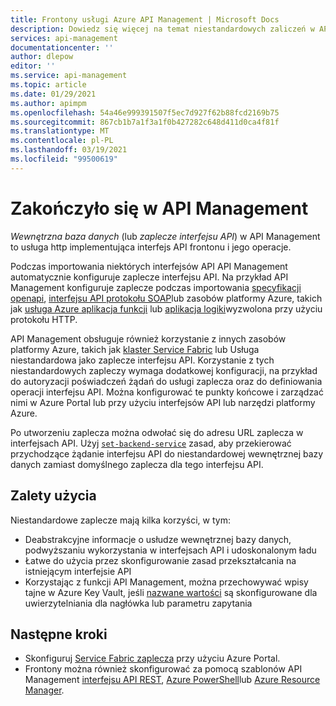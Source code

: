 ```yaml
---
title: Frontony usługi Azure API Management | Microsoft Docs
description: Dowiedz się więcej na temat niestandardowych zaliczeń w API Management
services: api-management
documentationcenter: ''
author: dlepow
editor: ''
ms.service: api-management
ms.topic: article
ms.date: 01/29/2021
ms.author: apimpm
ms.openlocfilehash: 54a46e999391507f5ec7d927f62b88fcd2169b75
ms.sourcegitcommit: 867cb1b7a1f3a1f0b427282c648d411d0ca4f81f
ms.translationtype: MT
ms.contentlocale: pl-PL
ms.lasthandoff: 03/19/2021
ms.locfileid: "99500619"
---
```

# <a name="backends-in-api-management"></a>Zakończyło się w API Management

*Wewnętrzna baza danych* (lub *zaplecze interfejsu API*) w API Management to usługa http implementująca interfejs API frontonu i jego operacje.

Podczas importowania niektórych interfejsów API API Management automatycznie konfiguruje zaplecze interfejsu API. Na przykład API Management konfiguruje zaplecze podczas importowania [specyfikacji openapi](import-api-from-oas.md), [interfejsu API protokołu SOAP](import-soap-api.md)lub zasobów platformy Azure, takich jak [usługa Azure aplikacja funkcji](import-function-app-as-api.md) lub [aplikacja logiki](import-logic-app-as-api.md)wyzwolona przy użyciu protokołu HTTP.

API Management obsługuje również korzystanie z innych zasobów platformy Azure, takich jak [klaster Service Fabric](how-to-configure-service-fabric-backend.md) lub Usługa niestandardowa jako zaplecze interfejsu API. Korzystanie z tych niestandardowych zapleczy wymaga dodatkowej konfiguracji, na przykład do autoryzacji poświadczeń żądań do usługi zaplecza oraz do definiowania operacji interfejsu API. Można konfigurować te punkty końcowe i zarządzać nimi w Azure Portal lub przy użyciu interfejsów API lub narzędzi platformy Azure.

Po utworzeniu zaplecza można odwołać się do adresu URL zaplecza w interfejsach API. Użyj [`set-backend-service`](api-management-transformation-policies.md#SetBackendService) zasad, aby przekierować przychodzące żądanie interfejsu API do niestandardowej wewnętrznej bazy danych zamiast domyślnego zaplecza dla tego interfejsu API.

## <a name="benefits-of-backends"></a>Zalety użycia

Niestandardowe zaplecze mają kilka korzyści, w tym:

* Deabstrakcyjne informacje o usłudze wewnętrznej bazy danych, podwyższaniu wykorzystania w interfejsach API i udoskonalonym ładu  
* Łatwe do użycia przez skonfigurowanie zasad przekształcania na istniejącym interfejsie API
* Korzystając z funkcji API Management, można przechowywać wpisy tajne w Azure Key Vault, jeśli [nazwane wartości](api-management-howto-properties.md) są skonfigurowane dla uwierzytelniania dla nagłówka lub parametru zapytania

## <a name="next-steps"></a>Następne kroki

* Skonfiguruj [Service Fabric zaplecza](how-to-configure-service-fabric-backend.md) przy użyciu Azure Portal.
* Frontony można również skonfigurować za pomocą szablonów API Management [interfejsu API REST](/rest/api/apimanagement), [Azure PowerShell](/powershell/module/az.apimanagement/new-azapimanagementbackend)lub [Azure Resource Manager](../service-fabric/service-fabric-tutorial-deploy-api-management.md).

